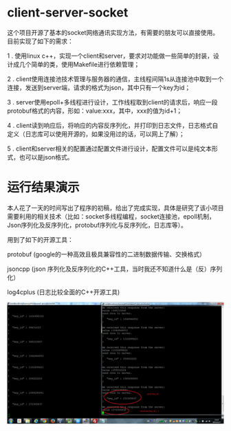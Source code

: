 # client-server-socket

这个项目开源了基本的socket网络通讯实现方法，有需要的朋友可以直接使用。
目前实现了如下的需求：

1 . 使用linux c++，实现一个client和server，要求对功能做一些简单的封装，设计成几个简单的类，使用Makefile进行依赖管理；

2 . client使用连接池技术管理与服务器的通信，主线程间隔1s从连接池中取到一个连接，发送到server端，请求的格式为json，其中只有一个key为id；

3 . server使用epoll+多线程进行设计，工作线程取到client的请求后，响应一段protobuf格式的内容，形如：value:xxx，其中，xxx的值为id+1；

4 . client读到响应后，将响应的内容反序列化，并打印到日志文件，日志格式自定义（日志库可以使用开源的，如果没用过的话，可以网上了解）；

5 . client和server相关的配置通过配置文件进行设计，配置文件可以是纯文本形式，也可以是json格式。

# 运行结果演示

本人花了一天的时间写出了程序的初稿，给出了完成实现，具体是研究了该小项目需要利用的相关技术（比如：socket多线程编程，socket连接池，epoll机制，Json序列化及反序列化，protobuf序列化与反序列化，日志库等）。

用到了如下的开源工具：

protobuf (google的一种高效且极具兼容性的二进制数据传输、交换格式）

jsoncpp (json 序列化及反序列化的C++工具，当时我还不知道什么是（反）序列化）

log4cplus (日志比较全面的C++开源工具)

![client-server-socket](assets/result)

